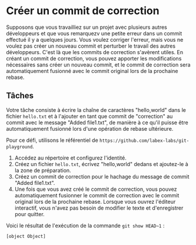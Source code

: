 # Créer un commit de correction

Supposons que vous travailliez sur un projet avec plusieurs autres développeurs et que vous remarquezv une petite erreur dans un commit effectué il y a quelques jours. Vous voulez corriger l'erreur, mais vous ne voulez pas créer un nouveau commit et perturber le travail des autres développeurs. C'est là que les commits de correction s'avèrent utiles. En créant un commit de correction, vous pouvez apporter les modifications nécessaires sans créer un nouveau commit, et le commit de correction sera automatiquement fusionné avec le commit original lors de la prochaine rebase.

## Tâches

Votre tâche consiste à écrire la chaîne de caractères "hello,world" dans le fichier `hello.txt` et à l'ajouter en tant que commit de "correction" au commit avec le message "Added file1.txt", de manière à ce qu'il puisse être automatiquement fusionné lors d'une opération de rebase ultérieure.

Pour ce défi, utilisons le référentiel de `https://github.com/labex-labs/git-playground`.

1. Accédez au répertoire et configurez l'identité.
2. Créez un fichier `hello.txt`, écrivez "hello,world" dedans et ajoutez-le à la zone de préparation.
3. Créez un commit de correction pour le hachage du message de commit "Added file1.txt".
4. Une fois que vous avez créé le commit de correction, vous pouvez automatiquement fusionner le commit de correction avec le commit original lors de la prochaine rebase. Lorsque vous ouvrez l'éditeur interactif, vous n'avez pas besoin de modifier le texte et d'enregistrer pour quitter.

Voici le résultat de l'exécution de la commande `git show HEAD~1` :

```shell
[object Object]
```

